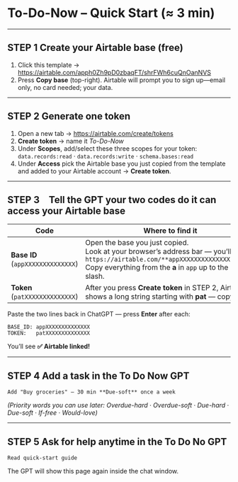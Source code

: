 # To-Do-Now – Quick Start (≈ 3 min)

---

## STEP 1  Create your Airtable base (free)

1. Click this template → https://airtable.com/apph0Zh9pD0zbaqFT/shrFWh6cuQnOanNVS  
2. Press **Copy base** (top-right). Airtable will prompt you to sign up—email only, no card needed; your data.

---

## STEP 2  Generate one token

1. Open a new tab → <https://airtable.com/create/tokens>  
2. **Create token** → name it *To-Do-Now*  
3. Under **Scopes**, add/select these three scopes for your token: `data.records:read` · `data.records:write` · `schema.bases:read`  
4. Under **Access** pick the Airtable base you just copied from the template and added to your Airtable account → **Create token**.

---

## STEP 3 Tell the GPT your two codes do it can access your Airtable base

| Code | Where to find it |
|------|------------------|
| **Base ID** (`appXXXXXXXXXXXXXX`) | Open the base you just copied. <br>Look at your browser’s address bar — you’ll see `https://airtable.com/**appXXXXXXXXXXXXXX**/tbl…` <br>Copy everything from the **a** in `app` up to the next slash. |
| **Token** (`patXXXXXXXXXXXXXX`) | After you press **Create token** in STEP 2, Airtable shows a long string starting with **pat** — copy it. |

Paste the two lines back in ChatGPT — press **Enter** after each:

```
BASE_ID: appXXXXXXXXXXXXXX
TOKEN:   patXXXXXXXXXXXXXX
```

You’ll see **✅ Airtable linked!**

---

## STEP 4  Add a task in the To Do Now GPT

```
Add "Buy groceries" – 30 min **Due-soft** once a week
```

*(Priority words you can use later: Overdue-hard · Overdue-soft · Due-hard · Due-soft · If-free · Would-love)*  

---

## STEP 5  Ask for help anytime in the To Do No GPT

```
Read quick-start guide
```

The GPT will show this page again inside the chat window.
